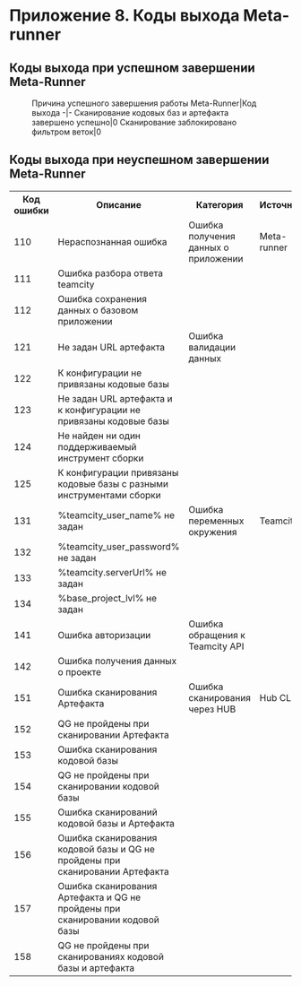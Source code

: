 # Приложение 8. Коды выхода Meta-runner

## Коды выхода при успешном завершении Meta-Runner

<figure markdown>
Причина успешного завершения работы Meta-Runner|Код выхода
-|-
Сканирование кодовых баз и артефакта завершено успешно|0
Сканирование заблокировано фильтром веток|0
</figure>

## Коды выхода при неуспешном завершении Meta-Runner
<table>
    <colgroup>
      <col>
      <col>
      <col>
      <col>
    </colgroup>
    <tbody>
      <tr>
        <th>Код ошибки</th>
        <th>Описание</th>
        <th>Категория</th>
        <th>Источник</th>
      </tr>
      <tr>
        <td>110</td>
        <td>Нераспознанная ошибка</td>
        <td>Ошибка получения данных о приложении</td>
        <td>Meta-runner</td>
      </tr>
      <tr>
        <td>111</td>
        <td>Ошибка разбора ответа teamcity</td>
      </tr>
      <tr>
        <td>112</td>
        <td>Ошибка сохранения данных о базовом приложении</td>
      </tr>
      <tr>
        <td>121</td>
        <td>Не задан URL артефакта</td>
        <td>Ошибка валидации данных</td>
      </tr>
      <tr>
        <td>122</td>
        <td>К конфигурации не привязаны кодовые базы</td>
      </tr>
      <tr>
        <td>123</td>
        <td>Не задан URL артефакта и к конфигурации не привязаны кодовые базы</td>
      </tr>
      <tr>
        <td>124</td>
        <td>Не найден ни один поддерживаемый инструмент сборки</td>
      </tr>
      <tr>
        <td>125</td>
        <td>К конфигурации привязаны кодовые базы с разными инструментами сборки</td>
      </tr>
      <tr>
        <td>131</td>
        <td>%teamcity_user_name% не задан</td>
        <td>Ошибка переменных окружения</td>
        <td>Teamcity</td>
      </tr>
      <tr>
        <td>132</td>
        <td>%teamcity_user_password% не задан</td>
      </tr>
      <tr>
        <td>133</td>
        <td>%teamcity.serverUrl% не задан</td>
      </tr>
      <tr>
        <td>134</td>
        <td>%base_project_lvl% не задан</td>
      </tr>
      <tr>
        <td>141</td>
        <td>Ошибка авторизации</td>
        <td>Ошибка обращения к Teamcity API</td>
      </tr>
      <tr>
        <td>142</td>
        <td>Ошибка получения данных о проекте</td>
      </tr>
      <tr>
        <td>151</td>
        <td>Ошибка сканирования Артефакта</td>
        <td>Ошибка сканирования через HUB</td>
        <td>Hub CLI</td>
      </tr>
      <tr>
        <td>152</td>
        <td>QG не пройдены при сканировании Артефакта</td>
      </tr>
      <tr>
        <td>153</td>
        <td>Ошибка сканирования кодовой базы</td>
      </tr>
      <tr>
        <td>154</td>
        <td>QG не пройдены при сканировании кодовой базы</td>
      </tr>
      <tr>
        <td>155</td>
        <td>Ошибка сканирований кодовой базы и Артефакта</td>
      </tr>
      <tr>
        <td>156</td>
        <td>Ошибка сканирования кодовой базы и QG не пройдены при сканировании Артефакта</td>
      </tr>
      <tr>
        <td>157</td>
        <td>Ошибка сканирования Артефакта и QG не пройдены при сканировании кодовой базы</td>
      </tr>
      <tr>
        <td>158</td>
        <td>QG не пройдены при сканированиях кодовой базы и артефакта</td>
      </tr>
    </tbody>
  </table>